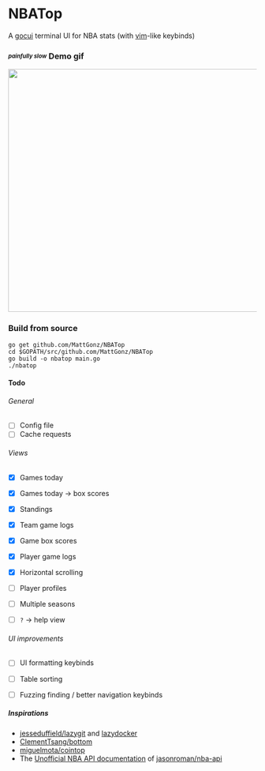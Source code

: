 # NBATop
A [gocui](https://github.com/jroimartin/gocui) terminal UI for NBA stats (with [vim](https://en.wikipedia.org/wiki/Vim_(text_editor))-like keybinds)

### <sub><sup><em>painfully slow</em></sup></sub> Demo gif

<img src="demo.gif" width="833" height="492"/>

### Build from source
```
go get github.com/MattGonz/NBATop
cd $GOPATH/src/github.com/MattGonz/NBATop
go build -o nbatop main.go
./nbatop
```




#### Todo

###### General
- [ ] Config file
- [ ] Cache requests

###### Views
- [x] Games today
- [x] Games today -> box scores
- [x] Standings
- [x] Team game logs
- [x] Game box scores
- [x] Player game logs
- [x] Horizontal scrolling
- [ ] Player profiles
- [ ] Multiple seasons
- [ ] `?` → help view


###### UI improvements
- [ ] UI formatting keybinds
- [ ] Table sorting
- [ ] Fuzzing finding / better navigation keybinds





##### Inspirations
* [jesseduffield/lazygit](https://github.com/jesseduffield/lazygit) and [lazydocker](https://github.com/jesseduffield/lazydocker)
* [ClementTsang/bottom](https://github.com/ClementTsang/bottom)
* [miguelmota/cointop](https://github.com/cointop-sh/cointop)
* The [Unofficial NBA API documentation](http://nbasense.com/nba-api/) of [jasonroman/nba-api](https://github.com/jasonroman/nba-api)
